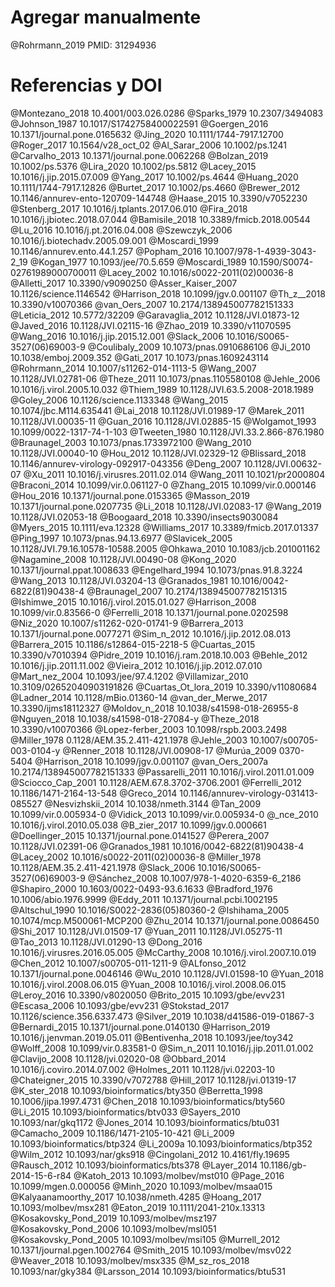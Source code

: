 # Agregar manualmente
@Rohrmann_2019 PMID: 31294936

# Referencias y DOI
@Montezano_2018 10.4001/003.026.0286
@Sparks_1979 10.2307/3494083
@Johnson_1987 10.1017/S1742758400022591
@Goergen_2016 10.1371/journal.pone.0165632 
@Jing_2020 10.1111/1744-7917.12700
@Roger_2017 10.1564/v28_oct_02
@Al_Sarar_2006 10.1002/ps.1241
@Carvalho_2013 10.1371/journal.pone.0062268
@Bolzan_2019 10.1002/ps.5376
@Lira_2020 10.1002/ps.5812
@Lacey_2015 10.1016/j.jip.2015.07.009
@Yang_2017 10.1002/ps.4644
@Huang_2020 10.1111/1744-7917.12826
@Burtet_2017 10.1002/ps.4660
@Brewer_2012 10.1146/annurev-ento-120709-144748
@Haase_2015 10.3390/v7052230
@Stenberg_2017 10.1016/j.tplants.2017.06.010
@Fira_2018 10.1016/j.jbiotec.2018.07.044
@Bamisile_2018 10.3389/fmicb.2018.00544
@Lu_2016 10.1016/j.pt.2016.04.008
@Szewczyk_2006 10.1016/j.biotechadv.2005.09.001
@Moscardi_1999 10.1146/annurev.ento.44.1.257
@Popham_2016 10.1007/978-1-4939-3043-2_19
@Kogan_1977 10.1093/jee/70.5.659
@Moscardi_1989 10.1590/S0074-02761989000700011
@Lacey_2002 10.1016/s0022-2011(02)00036-8
@Alletti_2017 10.3390/v9090250
@Asser_Kaiser_2007 10.1126/science.1146542
@Harrison_2018 10.1099/jgv.0.001107
@Th_z__2018 10.3390/v10070366
@van_Oers_2007 10.2174/138945007782151333
@Leticia_2012 10.5772/32209
@Garavaglia_2012 10.1128/JVI.01873-12
@Javed_2016 10.1128/JVI.02115-16
@Zhao_2019 10.3390/v11070595
@Wang_2016 10.1016/j.jip.2015.12.001
@Slack_2006 10.1016/S0065-3527(06)69003-9
@Coulibaly_2009 10.1073/pnas.0910686106
@Ji_2010 10.1038/emboj.2009.352
@Gati_2017 10.1073/pnas.1609243114
@Rohrmann_2014 10.1007/s11262-014-1113-5
@Wang_2007 10.1128/JVI.02781-06
@Theze_2011 10.1073/pnas.1105580108
@Jehle_2006 10.1016/j.virol.2005.10.032
@Thiem_1989 10.1128/JVI.63.5.2008-2018.1989
@Goley_2006 10.1126/science.1133348
@Wang_2015 10.1074/jbc.M114.635441
@Lai_2018 10.1128/JVI.01989-17
@Marek_2011 10.1128/JVI.00035-11
@Guan_2016 10.1128/JVI.02885-15
@Wolgamot_1993 10.1099/0022-1317-74-1-103
@Tweeten_1980 10.1128/JVI.33.2.866-876.1980
@Braunagel_2003 10.1073/pnas.1733972100
@Wang_2010 10.1128/JVI.00040-10
@Hou_2012 10.1128/JVI.02329-12
@Blissard_2018 10.1146/annurev-virology-092917-043356
@Deng_2007 10.1128/JVI.00632-07
@Xu_2011 10.1016/j.virusres.2011.02.014
@Wang_2011 10.1021/pr2000804
@Braconi_2014 10.1099/vir.0.061127-0
@Zhang_2015 10.1099/vir.0.000146
@Hou_2016 10.1371/journal.pone.0153365
@Masson_2019 10.1371/journal.pone.0207735
@Li_2018 10.1128/JVI.02083-17
@Wang_2019 10.1128/JVI.02053-18
@Boogaard_2018 10.3390/insects9030084
@Myers_2015 10.1111/eva.12328
@Williams_2017 10.3389/fmicb.2017.01337
@Ping_1997 10.1073/pnas.94.13.6977
@Slavicek_2005 10.1128/JVI.79.16.10578-10588.2005
@Ohkawa_2010 10.1083/jcb.201001162
@Nagamine_2008 10.1128/JVI.00490-08
@Kong_2020 10.1371/journal.ppat.1008633
@Engelhard_1994 10.1073/pnas.91.8.3224
@Wang_2013 10.1128/JVI.03204-13
@Granados_1981 10.1016/0042-6822(81)90438-4
@Braunagel_2007 10.2174/138945007782151315
@Ishimwe_2015 10.1016/j.virol.2015.01.027
@Harrison_2008 10.1099/vir.0.83566-0
@Ferrelli_2018 10.1371/journal.pone.0202598
@Niz_2020 10.1007/s11262-020-01741-9
@Barrera_2013 10.1371/journal.pone.0077271
@Sim_n_2012 10.1016/j.jip.2012.08.013
@Barrera_2015 10.1186/s12864-015-2218-5
@Cuartas_2015 10.3390/v7010394
@Pidre_2019 10.1016/j.ram.2018.10.003
@Behle_2012 10.1016/j.jip.2011.11.002
@Vieira_2012 10.1016/j.jip.2012.07.010
@Mart_nez_2004 10.1093/jee/97.4.1202
@Villamizar_2010 10.3109/02652040903191826
@Cuartas_Ot_lora_2019 10.3390/v11080684
@Ladner_2014 10.1128/mBio.01360-14
@van_der_Merwe_2017 10.3390/ijms18112327
@Moldov_n_2018 10.1038/s41598-018-26955-8
@Nguyen_2018 10.1038/s41598-018-27084-y
@Theze_2018 10.3390/v10070366
@Lopez-ferber_2003 10.1098/rspb.2003.2498
@Miller_1978 0.1128/AEM.35.2.411-421.1978 
@Jehle_2003 10.1007/s00705-003-0104-y
@Renner_2018 10.1128/JVI.00908-17
@Murúa_2009 0370-5404
@Harrison_2018 10.1099/jgv.0.001107
@van_Oers_2007a 10.2174/138945007782151333
@Passarelli_2011 10.1016/j.virol.2011.01.009
@Sciocco_Cap_2001 10.1128/AEM.67.8.3702-3706.2001
@Ferrelli_2012 10.1186/1471-2164-13-548
@Greco_2014 10.1146/annurev-virology-031413-085527
@Nesvizhskii_2014 10.1038/nmeth.3144
@Tan_2009 10.1099/vir.0.005934-0
@Vidick_2013 10.1099/vir.0.005934-0
@_nce_2010 10.1016/j.virol.2010.05.038
@B_zier_2017 10.1099/jgv.0.000661
@Doellinger_2015 10.1371/journal.pone.0141527
@Perera_2007 10.1128/JVI.02391-06
@Granados_1981 10.1016/0042-6822(81)90438-4
@Lacey_2002 10.1016/s0022-2011(02)00036-8
@Miller_1978 10.1128/AEM.35.2.411-421.1978
@Slack_2006 10.1016/S0065-3527(06)69003-9
@Sánchez_2008 10.1007/978-1-4020-6359-6_2186
@Shapiro_2000 10.1603/0022-0493-93.6.1633
@Bradford_1976 10.1006/abio.1976.9999
@Eddy_2011 10.1371/journal.pcbi.1002195
@Altschul_1990 10.1016/S0022-2836(05)80360-2
@Ishihama_2005 10.1074/mcp.M500061-MCP200
@Zhu_2014 10.1371/journal.pone.0086450
@Shi_2017 10.1128/JVI.01509-17
@Yuan_2011 10.1128/JVI.05275-11
@Tao_2013 10.1128/JVI.01290-13
@Dong_2016 10.1016/j.virusres.2016.05.005
@McCarthy_2008 10.1016/j.virol.2007.10.019
@Chen_2012 10.1007/s00705-011-1211-9
@ALfonso_2012 10.1371/journal.pone.0046146
@Wu_2010 10.1128/JVI.01598-10
@Yuan_2018 10.1016/j.virol.2008.06.015
@Yuan_2008 10.1016/j.virol.2008.06.015
@Leroy_2016 10.3390/v8020050
@Brito_2015 10.1093/gbe/evv231
@Escasa_2006 10.1093/gbe/evv231
@Stokstad_2017 10.1126/science.356.6337.473
@Silver_2019 10.1038/d41586-019-01867-3
@Bernardi_2015 10.1371/journal.pone.0140130
@Harrison_2019 10.1016/j.jenvman.2019.05.011
@Bentivenha_2018 10.1093/jee/toy342
@Wolff_2008 10.1099/vir.0.83581-0
@Sim_n_2011 10.1016/j.jip.2011.01.002
@Clavijo_2008 10.1128/jvi.02020-08
@Obbard_2014 10.1016/j.coviro.2014.07.002
@Holmes_2011 10.1128/jvi.02203-10
@Chateigner_2015 10.3390/v7072788
@Hill_2017 10.1128/jvi.01319-17
@K_ster_2018 10.1093/bioinformatics/bty350
@Berretta_1998 10.1006/jipa.1997.4731
@Chen_2018 10.1093/bioinformatics/bty560
@Li_2015 10.1093/bioinformatics/btv033
@Sayers_2010 10.1093/nar/gkq1172
@Jones_2014 10.1093/bioinformatics/btu031
@Camacho_2009 10.1186/1471-2105-10-421
@Li_2009 10.1093/bioinformatics/btp324
@Li_2009a 10.1093/bioinformatics/btp352
@Wilm_2012 10.1093/nar/gks918
@Cingolani_2012 10.4161/fly.19695
@Rausch_2012 10.1093/bioinformatics/bts378
@Layer_2014 10.1186/gb-2014-15-6-r84
@Katoh_2013 10.1093/molbev/mst010
@Page_2016 10.1099/mgen.0.000056
@Minh_2020 10.1093/molbev/msaa015
@Kalyaanamoorthy_2017 10.1038/nmeth.4285
@Hoang_2017 10.1093/molbev/msx281
@Eaton_2019 10.1111/2041-210x.13313
@Kosakovsky_Pond_2019 10.1093/molbev/msz197
@Kosakovsky_Pond_2006 10.1093/molbev/msl051
@Kosakovsky_Pond_2005 10.1093/molbev/msi105
@Murrell_2012 10.1371/journal.pgen.1002764
@Smith_2015 10.1093/molbev/msv022
@Weaver_2018 10.1093/molbev/msx335
@M_sz_ros_2018 10.1093/nar/gky384
@Larsson_2014 10.1093/bioinformatics/btu531
